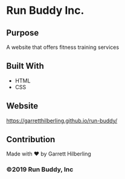 # Run Buddy Inc.

## Purpose
A website that offers fitness training services 

## Built With
* HTML
* CSS

## Website
https://garretthilberling.github.io/run-buddy/

## Contribution
Made with ❤️ by Garrett Hilberling

### ©️2019 Run Buddy, Inc 
